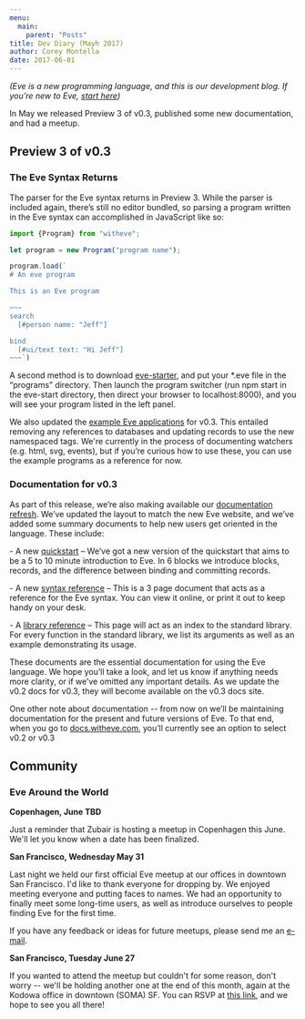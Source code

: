 ```yaml
---
menu:
  main:
    parent: "Posts"
title: Dev Diary (Mayh 2017)
author: Corey Montella
date: 2017-06-01
---
```


_(Eve is a new programming language, and this is our development blog. If you’re new to Eve, [start here](http://witheve.com))_

In May we released Preview 3 of v0.3, published some new documentation, and had a meetup.

## Preview 3 of v0.3

### The Eve Syntax Returns

The parser for the Eve syntax returns in Preview 3. While the parser is included again, there’s still no editor bundled, so parsing a program written in the Eve syntax can accomplished in JavaScript like so:

``````javascript
import {Program} from "witheve";

let program = new Program("program name");

program.load(`
# An eve program

This is an Eve program

~~~
search
  [#person name: "Jeff"]

bind
  [#ui/text text: "Hi Jeff"]
~~~`)
``````

A second method is to download [eve-starter](https://www.google.com/url?q=https%3A%2F%2Fgithub.com%2Fwitheve%2Feve-starter&sa=D&sntz=1&usg=AFQjCNHEFK6uF3Udjrz51ipbaJv4j6g1BA), and put your *.eve file in the “programs” directory. Then launch the program switcher (run npm start in the eve-start directory, then direct your browser to localhost:8000), and you will see your program listed in the left panel.

We also updated the [example Eve applications](https://github.com/witheve/eve-starter/tree/master/programs) for v0.3. This entailed removing any references to databases and updating records to use the new namespaced tags. We're currently in the process of documenting watchers (e.g. html, svg, events), but if you’re curious how to use these, you can use the example programs as a reference for now.

### Documentation for v0.3


As part of this release, we’re also making available our [documentation refresh](http://docs.witheve.com/v0.3/). We’ve updated the layout to match the new Eve website, and we’ve added some summary documents to help new users get oriented in the language. These include:

- A new [quickstart](http://docs.witheve.com/v0.3/tutorials/quickstart.eve/) – We’ve got a new version of the quickstart that aims to be a 5 to 10 minute introduction to Eve. In 6 blocks we introduce blocks, records, and the difference between binding and committing records.

- A new [syntax reference](http://docs.witheve.com/v0.3/syntaxreference/) – This is a 3 page document that acts as a reference for the Eve syntax. You can view it online, or print it out to keep handy on your desk.

- A [library reference](http://docs.witheve.com/v0.3/handbook/libraries/) – This page will act as an index to the standard library. For every function in the standard library, we list its arguments as well as an example demonstrating its usage.

These documents are the essential documentation for using the Eve language. We hope you’ll take a look, and let us know if anything needs more clarity, or if we’ve omitted any important details. As we update the v0.2 docs for v0.3, they will become available on the v0.3 docs site.

One other note about documentation -- from now on we’ll be maintaining documentation for the present and future versions of Eve. To that end, when you go to [docs.witheve.com](http://docs.witheve.com), you’ll currently see an option to select v0.2 or v0.3

## Community

### Eve Around the World

**Copenhagen, June TBD**

Just a reminder that Zubair is hosting a meetup in Copenhagen this June. We'll let you know when a date has been finalized.

**San Francisco, Wednesday May 31**

Last night we held our first official Eve meetup at our offices in downtown San Francisco. I'd like to thank everyone for dropping by. We enjoyed meeting everyone and putting faces to names. We had an opportunity to finally meet some long-time users, as well as introduce ourselves to people finding Eve for the first time.

If you have any feedback or ideas for future meetups, please send me an [e-mail](mailto:corey@kodowa.com).

**San Francisco, Tuesday June 27**

If you wanted to attend the meetup but couldn't for some reason, don't worry -- we'll be holding another one at the end of this month, again at the Kodowa office in downtown (SOMA) SF. You can RSVP at [this link](https://www.meetup.com/witheve/events/240467367/), and we hope to see you all there!